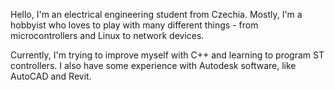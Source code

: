 Hello, I'm an electrical engineering student from Czechia. Mostly, I'm a hobbyist who loves to play with many different things - from microcontrollers and Linux to network devices.

Currently, I'm trying to improve myself with C++ and learning to program ST controllers. I also have some experience with Autodesk software, like AutoCAD and Revit.
